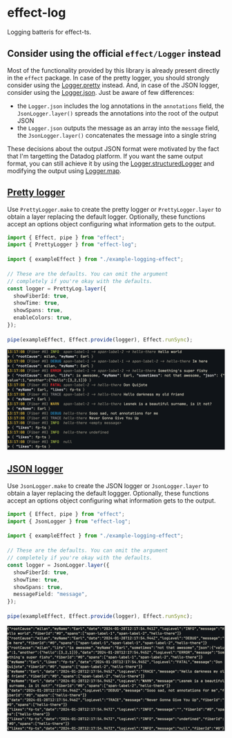 # effect-log

Logging batteris for effect-ts.

## Consider using the official `effect/Logger` instead

Most of the functionality provided by this library is already present directly in the `effect`
package. In case of the pretty logger, you should strongly consider using the 
[Logger.pretty](https://effect-ts.github.io/effect/effect/Logger.ts.html#pretty) instead. And,
in case of the JSON logger, consider using the
[Logger.json](https://effect-ts.github.io/effect/effect/Logger.ts.html#json). Just be aware
of few differences:

- the `Logger.json` includes the log annotations in the `annotations` field, the `JsonLogger.layer()`
  spreads the annotations into the root of the output JSON
- the `Logger.json` outputs the message as an array into the `message` field, the `JsonLogger.layer()`
  concatenates the message into a single string

These decisions about the output JSON format were motivated by the fact that I'm targetting
the Datadog platform. If you want the same output format, you can still achieve it by using
the [Logger.structuredLogger](https://effect-ts.github.io/effect/effect/Logger.ts.html#structuredlogger)
and modifying the output using [Logger.map](https://effect-ts.github.io/effect/effect/Logger.ts.html#map).

## [Pretty logger](examples/pretty-logger.ts)

Use `PrettyLogger.make` to create the pretty logger or `PrettyLogger.layer` to
obtain a layer replacing the default logger. Optionally, these functions
accept an options object configuring what information gets
to the output.

```typescript
import { Effect, pipe } from "effect";
import { PrettyLogger } from "effect-log";

import { exampleEffect } from "./example-logging-effect";

// These are the defaults. You can omit the argument
// completely if you're okay with the defaults.
const logger = PrettyLog.layer({
  showFiberId: true,
  showTime: true,
  showSpans: true,
  enableColors: true,
});

pipe(exampleEffect, Effect.provide(logger), Effect.runSync);
```

![pretty](assets/pretty.png)

## [JSON logger](examples/json-logger.ts)

Use `JsonLogger.make` to create the JSON logger or `JsonLogger.layer` to
obtain a layer replacing the default loggger. Optionally, these functions
accept an options object configuring what information gets
to the output.

```typescript
import { Effect, pipe } from "effect";
import { JsonLogger } from "effect-log";

import { exampleEffect } from "./example-logging-effect";

// These are the defaults. You can omit the argument
// completely if you're okay with the defaults.
const logger = JsonLogger.layer({
  showFiberId: true,
  showTime: true,
  showSpans: true,
  messageField: "message",
});

pipe(exampleEffect, Effect.provide(logger), Effect.runSync);
```

![json](assets/json.png)
